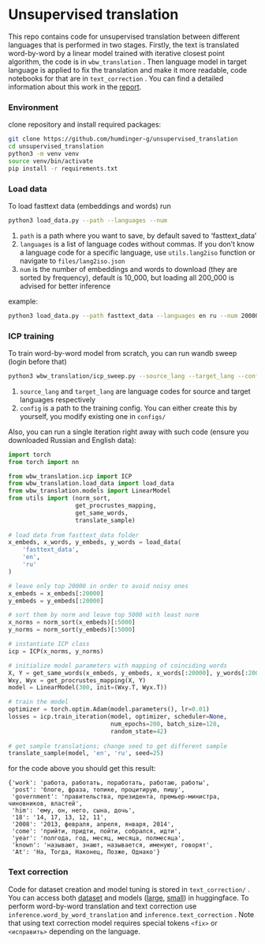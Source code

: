 # Unsupervised translation

This repo contains code for unsupervised translation between different languages that is performed in two stages. Firstly, the text is translated word-by-word by a linear model trained with iterative closest point algorithm, the code is in `wbw_translation` . Then language model in target language is applied to fix the translation and make it more readable, code notebooks for that are in `text_correction` . You can find a detailed information about this work in the [report](https://knowing-racer-d3e.notion.site/Report-017cad3a19a54a92bef366392743bba8).

### Environment

clone repository and install required packages:

```bash
git clone https://github.com/humdinger-g/unsupervised_translation
cd unsupervised_translation
python3 -m venv venv
source venv/bin/activate
pip install -r requirements.txt
```

### Load data

To load fasttext data (embeddings and words) run

```bash
python3 load_data.py --path --languages --num
```

1. `path`  is a path where you want to save, by default saved to ‘fasttext_data’
2. `languages` is a list of language codes without commas. If you don’t know a language code for a specific language, use `utils.lang2iso` function or navigate to `files/lang2iso.json`
3. `num`  is the number of embeddings and words to download (they are sorted by frequency), default is 10_000, but loading all 200_000 is advised for better inference

example:

```bash
python3 load_data.py --path fasttext_data --languages en ru --num 200000
```

### ICP training

To train word-by-word model from scratch, you can run wandb sweep (login before that)

```bash
python3 wbw_translation/icp_sweep.py --source_lang --target_lang --config
```

1. `source_lang` and `target_lang` are language codes for source and target languages respectively
2. `config` is a path to the training config. You can either create this by yourself, you modify existing one in `configs/`

Also, you can run a single iteration right away with such code (ensure you downloaded Russian and English data):

```python
import torch
from torch import nn

from wbw_translation.icp import ICP
from wbw_translation.load_data import load_data
from wbw_translation.models import LinearModel
from utils import (norm_sort, 
                   get_procrustes_mapping, 
                   get_same_words,
                   translate_sample)
                   
# load data from fasttext_data folder
x_embeds, x_words, y_embeds, y_words = load_data(
    'fasttext_data',
    'en',
    'ru'
)

# leave only top 20000 in order to avoid noisy ones
x_embeds = x_embeds[:20000]
y_embeds = y_embeds[:20000]

# sort them by norm and leave top 5000 with least norm
x_norms = norm_sort(x_embeds)[:5000]
y_norms = norm_sort(y_embeds)[:5000]

# instantiate ICP class
icp = ICP(x_norms, y_norms)

# initialize model parameters with mapping of coinciding words
X, Y = get_same_words(x_embeds, y_embeds, x_words[:20000], y_words[:20000])
Wxy, Wyx = get_procrustes_mapping(X, Y)
model = LinearModel(300, init=(Wxy.T, Wyx.T))

# train the model
optimizer = torch.optim.Adam(model.parameters(), lr=0.01)
losses = icp.train_iteration(model, optimizer, scheduler=None,
                             num_epochs=200, batch_size=128,
                             random_state=42)
                             
# get sample translations; change seed to get different sample
translate_sample(model, 'en', 'ru', seed=25)
```

for the code above you should get this result:

```
{'work': 'работа, работать, поработать, работаю, работы',
 'post': 'блоге, фраза, топике, процитирую, пишу',
 'government': 'правительства, президента, премьер-министра, чиновников, властей',
 'him': 'ему, он, него, сына, дочь',
 '18': '14, 17, 13, 12, 11',
 '2008': '2013, февраля, апреля, января, 2014',
 'come': 'прийти, придти, пойти, собрался, идти',
 'year': 'полгода, год, месяц, месяца, полмесяца',
 'known': 'называют, знают, называется, именуют, говорят',
 'At': 'На, Тогда, Наконец, Позже, Однако'}
```

### Text correction

Code for dataset creation and model tuning is stored in `text_correction/` . You can access both [dataset](https://huggingface.co/datasets/gudleifrr/text-correction-en) and models ([large](https://huggingface.co/gudleifrr/mt5-text-correction-enru), [small](https://huggingface.co/gudleifrr/text-correction-en-small)) in huggingface. To perform word-by-word translation and text correction use `inference.word_by_word_translation` and `inference.text_correction` . Note that using text correction model requires special tokens `<fix>` or `<исправить>` depending on the language.